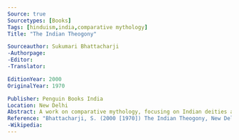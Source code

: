 ```yaml
---
Source: true
Sourcetypes: [Books]
Tags: [hinduism,india,comparative mythology]
Title: "The Indian Theogony"

Sourceauthor: Sukumari Bhattacharji
-Authorpage:
-Editor:
-Translator:

EditionYear: 2000
OriginalYear: 1970

Publisher: Penguin Books India
Location: New Delhi
Abstract: A work on comparative mythology, focusing on Indian deities and mythologies - particularly with reference to the triad of Brahma, Vishnu, and Shiva.
Reference: "Bhattacharji, S. (2000 [1970]) The Indian Theogony, New Delhi, Penguin Books India."
-Wikipedia:
---
```

